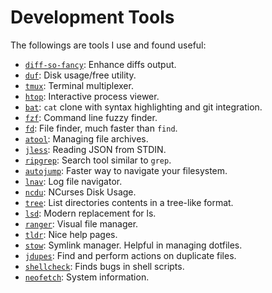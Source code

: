 # Development Tools

The followings are tools I use and found useful:

- [`diff-so-fancy`](https://github.com/so-fancy/diff-so-fancy): Enhance diffs output.
- [`duf`](https://github.com/muesli/duf): Disk usage/free utility.
- [`tmux`](https://github.com/tmux/tmux): Terminal multiplexer.
- [`htop`](https://htop.dev/): Interactive process viewer.
- [`bat`](https://github.com/sharkdp/bat): `cat` clone with syntax highlighting and git integration.
- [`fzf`](https://github.com/junegunn/fzf): Command line fuzzy finder.
- [`fd`](https://github.com/sharkdp/fd): File finder, much faster than `find`.
- [`atool`](https://linux.die.net/man/1/atool): Managing file archives.
- [`jless`](https://jless.io/user-guide.html): Reading JSON from STDIN.
- [`ripgrep`](https://github.com/BurntSushi/ripgrep): Search tool similar to `grep`.
- [`autojump`](https://github.com/wting/autojump): Faster way to navigate your filesystem.
- [`lnav`](https://github.com/tstack/lnav): Log file navigator.
- [`ncdu`](https://github.com/rofl0r/ncdu): NCurses Disk Usage.
- [`tree`](?): List directories contents in a tree-like format.
- [`lsd`](https://github.com/lsd-rs/lsd): Modern replacement for ls.
- [`ranger`](https://github.com/ranger/ranger): Visual file manager.
- [`tldr`](https://github.com/tldr-pages/tldr): Nice help pages.
- [`stow`](https://www.gnu.org/software/stow/): Symlink manager. Helpful in managing dotfiles.
- [`jdupes`](https://www.jdupes.com/): Find and perform actions on duplicate files.
- [`shellcheck`](https://www.shellcheck.net/): Finds bugs in shell scripts.
- [`neofetch`](https://github.com/dylanaraps/neofetch): System information.
